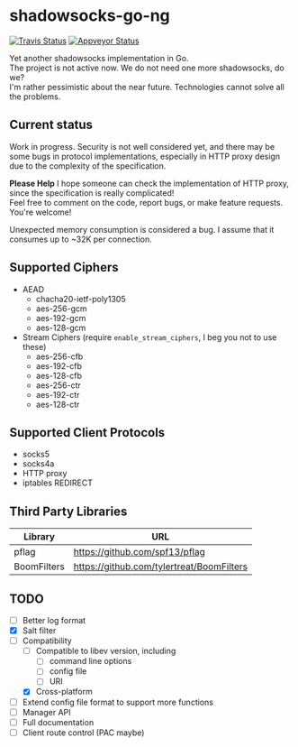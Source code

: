 shadowsocks-go-ng
===
[![Travis Status](https://travis-ci.org/shinku721/shadowsocks-go-ng.svg?branch=master)](https://travis-ci.org/shinku721/shadowsocks-go-ng)
[![Appveyor Status](https://ci.appveyor.com/api/projects/status/b28jacp73abihnku/branch/master?svg=true)](https://ci.appveyor.com/project/shinku721/shadowsocks-go-ng)

Yet another shadowsocks implementation in Go.  
The project is not active now. We do not need one more shadowsocks, do we?  
I'm rather pessimistic about the near future. Technologies cannot solve all the problems.

Current status
---
Work in progress. Security is not well considered yet, and there may be some bugs in protocol implementations,
especially in HTTP proxy design due to the complexity of the specification.

**Please Help** I hope someone can check the implementation of HTTP proxy, since the specification is really complicated!  
Feel free to comment on the code, report bugs, or make feature requests. You're welcome!

Unexpected memory consumption is considered a bug. I assume that it consumes up to ~32K per connection.

Supported Ciphers
---
- AEAD
  * chacha20-ietf-poly1305
  * aes-256-gcm
  * aes-192-gcm
  * aes-128-gcm
- Stream Ciphers (require `enable_stream_ciphers`, I beg you not to use these)
  * aes-256-cfb
  * aes-192-cfb
  * aes-128-cfb
  * aes-256-ctr
  * aes-192-ctr
  * aes-128-ctr

Supported Client Protocols
---
* socks5
* socks4a
* HTTP proxy
* iptables REDIRECT

Third Party Libraries
---
| Library |              URL               |
| ------- | ------------------------------ |
|  pflag  | https://github.com/spf13/pflag |
|  BoomFilters | https://github.com/tylertreat/BoomFilters |

TODO
---
- [ ] Better log format
- [x] Salt filter
- [ ] Compatibility
    - [ ] Compatible to libev version, including
        - [ ] command line options
        - [ ] config file
        - [ ] URI
    - [x] Cross-platform
- [ ] Extend config file format to support more functions
- [ ] Manager API
- [ ] Full documentation
- [ ] Client route control (PAC maybe)
